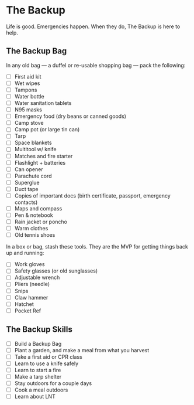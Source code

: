 # The Backup

Life is good. Emergencies happen. When they do, The Backup is here to help.

## The Backup Bag

In any old bag — a duffel or re-usable shopping bag — pack the following:

- [ ] First aid kit
- [ ] Wet wipes
- [ ] Tampons
- [ ] Water bottle
- [ ] Water sanitation tablets
- [ ] N95 masks
- [ ] Emergency food (dry beans or canned goods)
- [ ] Camp stove
- [ ] Camp pot (or large tin can)
- [ ] Tarp
- [ ] Space blankets
- [ ] Multitool w/ knife
- [ ] Matches and fire starter
- [ ] Flashlight + batteries
- [ ] Can opener
- [ ] Parachute cord
- [ ] Superglue
- [ ] Duct tape
- [ ] Copies of important docs (birth certificate, passport, emergency contacts)
- [ ] Maps and compass
- [ ] Pen & notebook
- [ ] Rain jacket or poncho
- [ ] Warm clothes
- [ ] Old tennis shoes

In a box or bag, stash these tools. They are the MVP for getting things back up and running:

- [ ] Work gloves
- [ ] Safety glasses (or old sunglasses)
- [ ] Adjustable wrench
- [ ] Pliers (needle)
- [ ] Snips
- [ ] Claw hammer
- [ ] Hatchet
- [ ] Pocket Ref

## The Backup Skills

- [ ] Build a Backup Bag
- [ ] Plant a garden, and make a meal from what you harvest
- [ ] Take a first aid or CPR class
- [ ] Learn to use a knife safely
- [ ] Learn to start a fire
- [ ] Make a tarp shelter
- [ ] Stay outdoors for a couple days
- [ ] Cook a meal outdoors
- [ ] Learn about LNT

